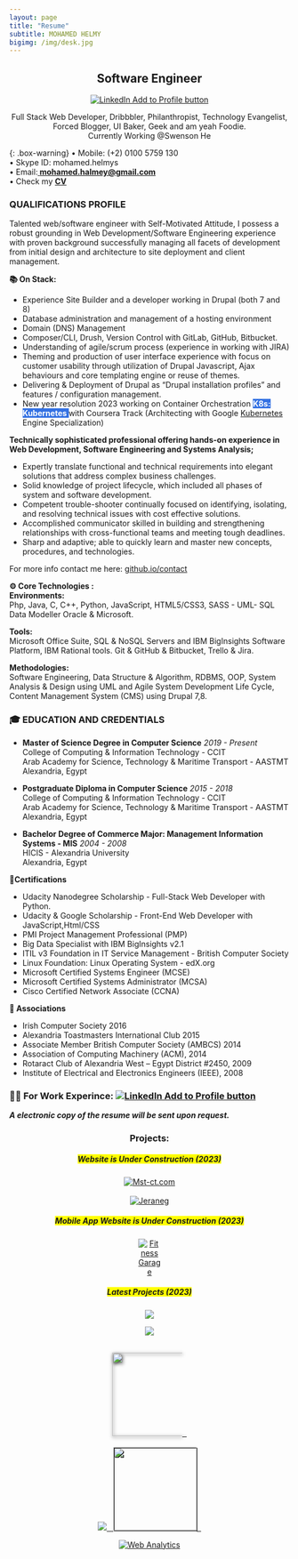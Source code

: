 ```yaml
---
layout: page
title: "Resume"
subtitle: MOHAMED HELMY
bigimg: /img/desk.jpg
---
```

<link rel="shortcut icon" type="image/png" href="/img/favicon-32x32.png">
<meta name="theme-color" content="#ffd6008c" />            

<h2 style="text-align:center;">Software Engineer</h2>
<p style="text-align:center;"><a href="https://linkedin.com/in/mohelmym" rel="nofollow" target="_blank"><img src="https://mohelmys.github.io/img/Linkedinlogo.png" alt="LinkedIn Add to Profile button"></a></p>

<p align="center"> Full Stack Web Developer, Dribbbler, Philanthropist, Technology Evangelist,<br>Forced Blogger, UI Baker, Geek and am yeah Foodie.<br> 
Currently Working @Swenson He </p>


{: .box-warning}
• Mobile: (+2) 0100 5759 130<br/>
• Skype ID: mohamed.helmys<br/>
• Email:**<a href="mailto: mohamed.halmey@gmail.com"> mohamed.halmey@gmail.com</a>**<br/>
• Check my **<a href="https://mohelmys.github.io/resources/Mo.Helmy-CV.pdf" target="_blank">CV <i class="fa fa-spinner fa-pulse fa-1x fa-fw" aria-hidden="true"></i></a>**<br/>
 

### QUALIFICATIONS PROFILE<br/>
Talented web/software engineer with Self-Motivated Attitude,
I possess a robust grounding in Web Development/Software Engineering experience with proven background successfully managing all facets of development from initial design and architecture to site deployment and client management.

**📚 On Stack:**<br>
- Experience Site Builder and a developer working in Drupal (both 7 and 8)<br>
- Database administration and management of a hosting environment<br>
- Domain (DNS) Management<br>
- Composer/CLI, Drush, Version Control with GitLab, GitHub, Bitbucket.<br>
- Understanding of agile/scrum process (experience in working with JIRA)<br>
- Theming and production of user interface experience with focus on customer usability through utilization of Drupal Javascript, Ajax behaviours and core templating engine or reuse of themes.<br>
- Delivering & Deployment of Drupal as “Drupal installation profiles” and features / configuration management.<br>
- New year resolution 2023 working on Container Orchestration <span style="background-color: #3371e3;color:White;font-weight:bold;"> K8s: Kubernetes </span> with Coursera Track (Architecting with Google <a href="https://kubernetes.io/"> Kubernetes </a> Engine Specialization) <br>

**Technically sophisticated professional offering hands-on experience in Web Development, Software Engineering and Systems Analysis;<br/>**

- Expertly translate functional and technical requirements into elegant solutions that address complex business challenges.
- Solid knowledge of project lifecycle, which included all phases of system and software development.
- Competent trouble-shooter continually focused on identifying, isolating, and resolving technical issues with cost effective solutions.
- Accomplished communicator skilled in building and strengthening relationships with cross-functional teams and meeting tough deadlines.
- Sharp and adaptive; able to quickly learn and master new concepts, procedures, and technologies.

For more info contact me here: [github.io/contact](https://mohelmys.github.io/contact)<br>


**⚙️ Core Technologies :** <br/> 
**Environments:**<br/>
Php, Java, C, C++, Python, JavaScript, HTML5/CSS3, SASS - UML- SQL Data Modeller Oracle & Microsoft.

**Tools:**<br/>
Microsoft Office Suite, SQL & NoSQL Servers and IBM BigInsights Software Platform, IBM Rational tools.
Git & GitHub & Bitbucket, Trello & Jira.

**Methodologies:**<br/>
Software Engineering, Data Structure & Algorithm, RDBMS, OOP, System Analysis & Design using UML and Agile System Development Life Cycle, Content Management System (CMS) using Drupal 7,8.

### 🎓 EDUCATION AND CREDENTIALS
-  **Master of Science Degree in Computer Science** *2019 - Present*<br/>
  College of Computing & Information Technology - CCIT<br/>
  Arab Academy for Science, Technology & Maritime Transport - AASTMT<br/>
  Alexandria, Egypt<br/>

-  **Postgraduate Diploma in Computer Science** *2015 - 2018*<br/>
  College of Computing & Information Technology - CCIT<br/>
  Arab Academy for Science, Technology & Maritime Transport - AASTMT<br/>
  Alexandria, Egypt<br/>

-  **Bachelor Degree of Commerce Major: Management Information Systems - MIS** *2004 - 2008*<br/>
  HICIS - Alexandria University<br/>
  Alexandria, Egypt<br/>

**📃Certifications**
* Udacity Nanodegree Scholarship - Full-Stack Web Developer with Python.
* Udacity & Google Scholarship - Front-End Web Developer with JavaScript,Html/CSS
* PMI Project Management Professional (PMP)
* Big Data Specialist with IBM BigInsights v2.1
* ITIL v3 Foundation in IT Service Management - British Computer Society
* Linux Foundation: Linux Operating System - edX.org
* Microsoft Certified Systems Engineer (MCSE)
* Microsoft Certified Systems Administrator (MCSA)
* Cisco Certified Network Associate (CCNA)    

**📅 Associations**
* Irish Computer Society 2016
* Alexandria Toastmasters International Club 2015
* Associate Member British Computer Society (AMBCS) 2014
* Association of Computing Machinery (ACM), 2014
* Rotaract Club of Alexandria West – Egypt District #2450, 2009
* Institute of Electrical and Electronics Engineers (IEEE), 2008


### 👨‍💻 For Work Experince: <a href="https://linkedin.com/in/mohelmym" rel="nofollow" target="_blank"><img src="https://mohelmys.github.io/img/Linkedinlogo.png" alt="LinkedIn Add to Profile button"></a>



***A electronic copy of the resume will be sent upon request.***<br/>

<center><h3>Projects:</h3></center>






<center><h5><span style="background-color: #FFFF00">Website is Under Construction (2023)</span></h5></center>

<center><a href="http://mst-ct.com/" rel="nofollow" target="_blank"><img src="https://mohelmys.github.io/img/logosmall.png" alt="Mst-ct.com"></a><br/>
<br/>

<center><a href="http://jeraneg.co/" rel="nofollow" target="_blank"><img src="https://mohelmys.github.io/img/Jeraneg_logo.png" style="max-width:15%;" alt="Jeraneg"></a>  

<center><h5><span style="background-color: #FFFF00">Mobile App Website is Under Construction (2023)</span></h5></center>

<center><a href="https://fitnessgarage.app/" rel="nofollow" target="_blank"><img src="https://mohelmys.github.io/img/FitnessGarage.png" style="max-width:8%;" alt="FitnessGarage"></a> 


<center><h5><span style="background-color: #FFFF00">Latest Projects (2023)</span></h5></center>

<a href="https://www.swensonhe.com/" rel="nofollow" target="_blank"><img src="https://www.swensonhe.com/wp-content/uploads/2020/07/Logo_Primary_600px-1.png" style="max-width:25%;"/> <br>

<a href="https://www.energy.ca.gov/" rel="nofollow" target="_blank"><img src="https://www.energy.ca.gov/sites/default/files/california-energy-commission-logo_0.png" style="max-width:45%;"/> <br> <br>

<center>
<a href="https://www.techsoup.org/" rel="nofollow" target="_blank"><img src="https://www.techsoup.org/_layouts/15/TechSoupRWD/ui/images/tslogo.svg" style="max-width:25%;width: 150px;-webkit-filter: drop-shadow(5px 5px 5px #222);filter: drop-shadow(1px 2px 3px #222);"> &nbsp; <br><br>
<a href="https://www.techsoup.global/" rel="nofollow" target="_blank"><img src="https://www.techsoup.global/sites/all/modules/techsoup/ts_country_selector/assets/images/techsoup-global-network.svg" style="max-width:25%;"/> &nbsp;
<a href="https://www.techsoupeurope.org/" rel="nofollow" target="_blank"><img src="https://www.techsoupeurope.org/wp-content/themes/techsoup-2017/images/logo.png" style="max-width:50%;width: 150px;-webkit-filter: drop-shadow(5px 5px 5px #222);filter: drop-shadow(1px 1px 0px #000);"> &nbsp;
</center>



<!-- Default Statcounter code for mohelmys.github.io
https://mohelmys.github.io/ -->
<script type="text/javascript">
var sc_project=12067870; 
var sc_invisible=1; 
var sc_security="e9873027"; 
</script>
<script type="text/javascript"
src="https://www.statcounter.com/counter/counter.js"
async></script>
<noscript><div class="statcounter"><a title="Web Analytics"
href="https://statcounter.com/" target="_blank"><img
class="statcounter"
src="https://c.statcounter.com/12067870/0/e9873027/1/"
alt="Web Analytics"></a></div></noscript>
<!-- End of Statcounter Code -->

<!--- (Objects Emojis https://emojiterra.com/objects/) -->
